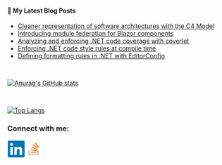 #### 📝 My Latest Blog Posts
<!-- BLOG-POST-LIST:START -->
- [Cleaner representation of software architectures with the C4 Model](https://blog.genezini.com/p/cleaner-representation-of-software-architectures-with-the-c4-model/)
- [Introducing module federation for Blazor components](https://blog.genezini.com/p/introducing-module-federation-for-blazor-components/)
- [Analyzing and enforcing .NET code coverage with coverlet](https://blog.genezini.com/p/analyzing-and-enforcing-.net-code-coverage-with-coverlet/)
- [Enforcing .NET code style rules at compile time](https://blog.genezini.com/p/enforcing-.net-code-style-rules-at-compile-time/)
- [Defining formatting rules in .NET with EditorConfig](https://blog.genezini.com/p/defining-formatting-rules-in-.net-with-editorconfig/)
<!-- BLOG-POST-LIST:END -->

<br/>

[![Anurag's GitHub stats](https://github-readme-stats.vercel.app/api?username=dgenezini&count_private=true&hide=contribs&theme=default&show_icons=true)](https://github.com/dgenezini/dgenezini)

<br/>

[![Top Langs](https://github-readme-stats.vercel.app/api/top-langs/?username=dgenezini&count_private=true&layout=compact&theme=default&langs_count=10)](https://github.com/dgenezini/dgenezini)

### Connect with me:

[<img align="left" alt="My Linkedin Profile" title="My Linkedin Profile" width="40px" src="https://raw.githubusercontent.com/dgenezini/dgenezini/master/icons/linkedin-original.svg" />][linkedin]

[<img align="left" alt="My Stack Overflow Profile" title="My Stack Overflow Profile" width="40px" src="https://raw.githubusercontent.com/dgenezini/dgenezini/master/icons/stackoverflow.png" />][stackoverflow]

<br/>
<br/>

[linkedin]: https://www.linkedin.com/in/danielgenezini/
[stackoverflow]: https://stackoverflow.com/users/4058784/daniel-genezini?tab=profile
